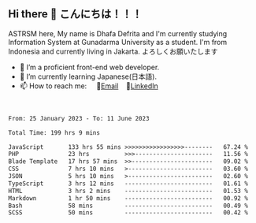 ## Hi there 👋 こんにちは！！！
ASTRSM here, My name is Dhafa Defrita and I'm currently studying Information System at Gunadarma University as a student. I'm from Indonesia and currently living in Jakarta. よろしくお願いたします

- 🔭 I’m a proficient front-end web developer.
- 🌱 I’m currently learning Japanese(日本語).
- 📫 How to reach me: &nbsp;&nbsp;&nbsp;&nbsp;📧[Email](dhafadefrita@gmail.com)&nbsp;&nbsp;&nbsp;&nbsp;💼[LinkedIn](https://www.linkedin.com/in/dhafa-defrita-rama-yudistira-9357a9229/)
<br>
<!-- <p align="left">
<a href="https://github.com/ASTRSM">
  <img height="180em" src="https://github-readme-stats-eight-theta.vercel.app/api?username=ASTRSM&show_icons=true&theme=dracula&include_all_commits=true&count_private=true"/>
  <img height="180em" src="https://github-readme-stats-eight-theta.vercel.app/api/top-langs/?username=ASTRSM&layout=compact&langs_count=8&theme=dracula"/>
</a>
</p> -->

<!--START_SECTION:waka-->

```txt
From: 25 January 2023 - To: 11 June 2023

Total Time: 199 hrs 9 mins

JavaScript       133 hrs 55 mins >>>>>>>>>>>>>>>>>--------   67.24 %
PHP              23 hrs          >>>----------------------   11.56 %
Blade Template   17 hrs 57 mins  >>-----------------------   09.02 %
CSS              7 hrs 10 mins   >------------------------   03.60 %
JSON             5 hrs 10 mins   >------------------------   02.60 %
TypeScript       3 hrs 12 mins   -------------------------   01.61 %
HTML             3 hrs 2 mins    -------------------------   01.53 %
Markdown         1 hr 50 mins    -------------------------   00.92 %
Bash             58 mins         -------------------------   00.49 %
SCSS             50 mins         -------------------------   00.42 %
```

<!--END_SECTION:waka-->
